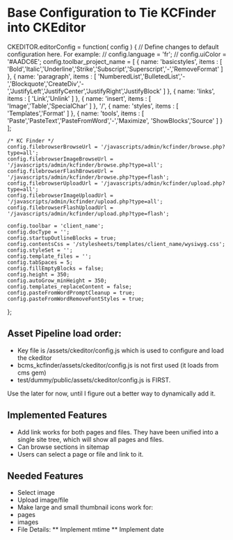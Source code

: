 # Base Configuration to Tie KCFinder into CKEditor
CKEDITOR.editorConfig = function( config )
{
    // Define changes to default configuration here. For example:
    // config.language = 'fr';
    // config.uiColor = '#AADC6E';
    config.toolbar_project_name =
    [
        { name: 'basicstyles',  items : [ 'Bold','Italic','Underline','Strike','Subscript','Superscript','-','RemoveFormat' ] },
        { name: 'paragraph',    items : [ 'NumberedList','BulletedList','-','Blockquote','CreateDiv','-','JustifyLeft','JustifyCenter','JustifyRight','JustifyBlock' ] },
        { name: 'links',        items : [ 'Link','Unlink' ] },
        { name: 'insert',       items : [ 'Image','Table','SpecialChar' ] },
        '/',
        { name: 'styles',       items : [ 'Templates','Format' ] },
        { name: 'tools',        items : [ 'Paste','PasteText','PasteFromWord','-','Maximize', 'ShowBlocks','Source' ] }
    ];

    /* KC Finder */
    config.filebrowserBrowseUrl = '/javascripts/admin/kcfinder/browse.php?type=all';
    config.filebrowserImageBrowseUrl = '/javascripts/admin/kcfinder/browse.php?type=all';
    config.filebrowserFlashBrowseUrl = '/javascripts/admin/kcfinder/browse.php?type=flash';
    config.filebrowserUploadUrl = '/javascripts/admin/kcfinder/upload.php?type=all';
    config.filebrowserImageUploadUrl = '/javascripts/admin/kcfinder/upload.php?type=all';
    config.filebrowserFlashUploadUrl = '/javascripts/admin/kcfinder/upload.php?type=flash';

    config.toolbar = 'client_name';
    config.docType = '';
    config.startupOutlineBlocks = true;
    config.contentsCss = '/stylesheets/templates/client_name/wysiwyg.css';
    config.styleSet = '';
    config.template_files = '';
    config.tabSpaces = 5;
    config.fillEmptyBlocks = false;
    config.height = 350;
    config.autoGrow_minHeight = 350;
    config.templates_replaceContent = false;
    config.pasteFromWordPromptCleanup = true;
    config.pasteFromWordRemoveFontStyles = true;
};

## Asset Pipeline load order:

* Key file is /assets/ckeditor/config.js which is used to configure and load the ckeditor
* bcms_kcfinder/assets/ckeditor/config.js is not first used (it loads from cms gem)
* test/dummy/public/assets/ckeditor/config.js is FIRST.

Use the later for now, until I figure out a better way to dynamically add it.


## Implemented Features

* Add link works for both pages and files. They have been unified into a single site tree, which will show all pages and files.
* Can browse sections in sitemap
* Users can select a page or file and link to it.

## Needed Features

* Select image
* Upload image/file
* Make large and small thumbnail icons work for:
 * pages
 * images
* File Details:
** Implement mtime
** Implement date